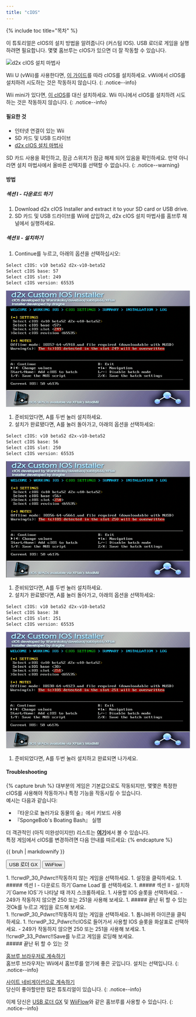 ```yaml
---
title: "cIOS"
---
```


{% include toc title="목차" %}

이 튜토리얼은 cIOS의 설치 방법을 알려줍니다 (커스텀 IOS). USB 로더로 게임을 실행하려면 필요합니다. 몇몇 홈브루는 cIOS가 있으면 더 잘 작동할 수 있습니다.

![d2x cIOS 설치 마법사](/images/cios/cIOS.png)

Wii U (vWii)를 사용한다면, [이 가이드](https://wiiu.hacks.guide/#/vwii-modding)를 따라 cIOS를 설치하세요. vWii에서 cIOS를 설치하려 시도하는 것은 작동하지 않습니다.
{: .notice--info}

Wii mini가 있다면, [이 cIOS](cios-mini)를 대신 설치하세요. Wii 미니에서 cIOS를 설치하려 시도하는 것은 작동하지 않습니다.
{: .notice--info}

#### 필요한 것

* 인터넷 연결이 있는 Wii
* SD 카드 및 USB 드라이브
* [d2x cIOS 설치 마법사](https://hbb1.oscwii.org/hbb/d2x-cios-installer/d2x-cios-installer.zip)

SD 카드 사용을 확인하고, 잠금 스위치가 잠금 해제 되어 있음을 확인하세요. 만약 아니라면 설치 마법사에서 올바른 선택지를 선택할 수 없습니다.
{: .notice--warning}

#### 방법

##### 섹션 I - 다운로드 하기

1. Download d2x cIOS Installer and extract it to your SD card or USB drive.
1. SD 카드 및 USB 드라이브를 Wii에 삽입하고, d2x cIOS 설치 마법사를 홈브루 채널에서 실행하세요.

##### 섹션 II - 설치하기

1. Continue를 누르고, 아래의 옵션을 선택하십시오:
```
Select cIOS: v10 beta52 d2x-v10-beta52
Select cIOS base: 57
Select cIOS slot: 249
Select cIOS version: 65535
```
![cIOS 249 설치하기](/images/cios/Install249.png)
1. 준비되었다면, A를 두번 눌러 설치하세요.
1. 설치가 완료됐다면, A를 눌러 돌아가고, 아래의 옵션을 선택하세요:
```
Select cIOS: v10 beta52 d2x-v10-beta52
Select cIOS base: 56
Select cIOS slot: 250
Select cIOS version: 65535
```
![cIOS 250 설치하기](/images/cios/Install250.png)
1. 준비되었다면, A를 두번 눌러 설치하세요.
1. 설치가 완료됐다면, A를 눌러 돌아가고, 아래의 옵션을 선택하세요:
```
Select cIOS: v10 beta52 d2x-v10-beta52
Select cIOS base: 38
Select cIOS slot: 251
Select cIOS version: 65535
```
![cIOS 251 설치하기](/images/cios/Install251.png)
1. 준비되었다면, A를 두번 눌러 설치하고 완료되면 나가세요.

#### Troubleshooting

{% capture bruh %}
대부분의 게임은 기본값으로도 작동되지만, 몇몇은 특정한 cIOS를 사용해야 작동하거나 특정 기능을 작동시킬 수 있습니다.<br> 예시는 다음과 같습니다:
* 『타운으로 놀러가요 동물의 숲』에서 키보드 사용
* 『SpongeBob's Boating Bash』 실행

더 객관적인 (아직 미완성이지만) 리스트는 [**여기**](https://wiki.gbatemp.net/wiki/Wii_cIOS_base_Compatibility_List)에서 볼 수 있습니다.<br> 특정 게임에서 cIOS를 변경하려면 다음 안내를 따르세요:
{% endcapture %}
<div class="notice--warning">{{ bruh | markdownify }}</div>

<button class="tablinks btn btn--large btn--primary" id="defaultOpen" onclick="openTab(event, 'usbloadergx')">USB 로더 GX</button>
<button class="tablinks btn btn--large btn--info" onclick="openTab(event, 'wiiflow')">WiiFlow</button>

<div id="usbloadergx" class="blanktabcontent" markdown="1">
1. !!crwdP_30_Pdwrc!!작동하지 않는 게임을 선택하세요.
1. 설정을 클릭하세요.
1. ##### 섹션 I - 다운로드 하기`Game Load`를 선택하세요.
1. ##### 섹션 II - 설치하기`Game IOS`가 나타날 때 까지 스크롤하세요.
1. 사용할 IOS 슬롯을 선택하세요.
    - 249가 작동하지 않으면 250 또는 251을 사용해 보세요.
1. ##### 끝난 뒤 할 수 있는 것Ok를 누르고 게임을 로드해 보세요.
</div>
<div id="wiiflow" class="blanktabcontent" markdown="1">
1. !!crwdP_30_Pdwrc!!작동하지 않는 게임을 선택하세요.
1. 톱니바퀴 아이콘을 클릭하세요.
1. !!crwdP_32_Pdwrc!!cIOS로 들어가서 사용할 IOS 슬롯을 화살표로 선택하세요.
    - 249가 작동하지 않으면 250 또는 251을 사용해 보세요.
1. !!crwdP_33_Pdwrc!!Save를 누르고 게임을 로딩해 보세요.
</div>
##### 끝난 뒤 할 수 있는 것

[홈브루 브라우저로 계속하기](hbb)<br> 홈브루 브라우저는 Wii에서 홈브루를 얻기에 좋은 곳입니다. 설치는 선택입니다.
{: .notice--info}

[사이트 네비게이션으로 계속하기](site-navigation)<br>당신이 좋아할만한 많은 튜토리얼이 있습니다.
{: .notice--info}

이제 당신은 [USB 로더 GX](usbloadergx) 및 [WiiFlow](wiiflow)와 같은 홈브루를 사용할 수 있습니다.
{: .notice--info}

<script>
    let tabcontent = document.getElementsByClassName("blanktabcontent");
    let tablinks = document.getElementsByClassName("tablinks");

    function openTab(evt, tabName) {
        let element;

        for (element of tabcontent) {
            element.style.display = "none";
        }

        for (element of tablinks) {
            element.className = element.className.replace("btn--primary", "btn--info");
            if (!element.className.includes('btn--info'))
                element.className += " btn--info";
        }

        document.getElementById(tabName).style.display = "block";
        evt.currentTarget.className = evt.currentTarget.className.replace("btn--info", "btn--primary");
    }

    // Get the element with id="defaultOpen" and click on it
    document.getElementById("defaultOpen").click();
</script>
